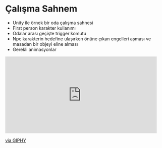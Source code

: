 # Çalışma Sahnem
+ Unity ile örnek bir oda çalışma sahnesi
+ First person karakter kullanımı
+ Odalar arası geçişte trigger komutu
+ Npc karakterin hedefine ulaşırken önüne çıkan engelleri aşması ve masadan bir objeyi eline alması
+ Gerekli animasyonlar
<iframe src="https://giphy.com/embed/kHbTNqKSlnY8YnDv14" width="480" height="244" frameBorder="0" class="giphy-embed" allowFullScreen></iframe><p><a href="https://giphy.com/gifs/kHbTNqKSlnY8YnDv14">via GIPHY</a></p>
